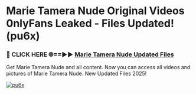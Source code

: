 # Marie Tamera Nude Original Videos 0nlyFans Leaked - Files Updated! (pu6x)

<h3>🔴 CLICK HERE 🌐==►► <a href="https://tinyurl.com/5h6xmrr3" rel="nofollow">Marie Tamera Nude Updated Files</a></h3>

Get Marie Tamera Nude and all content. Now you can access all videos and pictures of Marie Tamera Nude. New Updated Files 2025!

[![pu6x](https://i.imgur.com/KVD873Z.gif)](https://tinyurl.com/5h6xmrr3)
